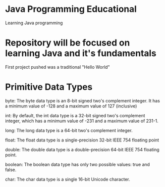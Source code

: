 # Java Programming Educational
Learning Java programming 

# Repository will be focused on learning Java and it's fundamentals 

First project pushed was a traditional "Hello World"

# Primitive Data Types     
<p>byte: The byte data type is an 8-bit signed two's complement integer. It has a minimum value of -128 and a maximum value of 127 (inclusive)</p>
<p>int: By default, the int data type is a 32-bit signed two's complement integer, which has a minimum value of -231 and a maximum value of 231-1.</p>
<p>long: The long data type is a 64-bit two's complement integer.</p>
<p>float: The float data type is a single-precision 32-bit IEEE 754 floating point</p>
<p>double: The double data type is a double-precision 64-bit IEEE 754 floating point.</p>
<p>boolean: The boolean data type has only two possible values: true and false.</p>
<p>char: The char data type is a single 16-bit Unicode character.</p>
